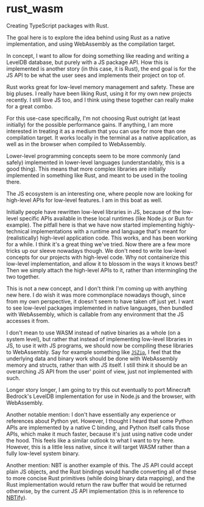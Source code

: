 # rust_wasm

Creating TypeScript packages with Rust.

The goal here is to explore the idea behind using Rust as a native implementation, and using WebAssembly as the compilation target.

In concept, I want to allow for doing something like reading and writing a LevelDB database, but purely with a JS package API. How this is implemented is another story (in this case, it is Rust), the end goal is for the JS API to be what the user sees and implements their project on top of.

Rust works great for low-level memory management and safety. These are big pluses. I really have been liking Rust, using it for my own new projects recently. I still love JS too, and I think using these together can really make for a great combo.

For this use-case specifically, I'm not choosing Rust outright (at least initially) for the possible performance gains. If anything, I am more interested in treating it as a medium that you can use for more than one compilation target. It works locally in the terminal as a native application, as well as in the browser when compiled to WebAssembly.

Lower-level programming concepts seem to be more commonly (and safely) implemented in lower-level languages (understandably, this is a good thing). This means that more complex libraries are initially implemented in something like Rust, and meant to be used in the tooling there.

The JS ecosystem is an interesting one, where people now are looking for high-level APIs for low-level features. I am in this boat as well.

Initially people have rewritten low-level libraries in JS, because of the low-level specific APIs available in these local runtimes (like Node.js or Bun for example). The pitfall here is that we have now started implementing highly-technical implementations with a runtime and language that's meant for (realistically) high-level application code. This works, and has been working for a while. I think it's a great thing we've tried. Now there are a few more tricks up our sleeve nowadays though. We don't need to write low-level concepts for our projects with high-level code. Why not containerize this low-level implementation, and allow it to blossom in the ways it knows best? Then we simply attach the high-level APIs to it, rather than intermingling the two together.

This is not a new concept, and I don't think I'm coming up with anything new here. I do wish it was more commonplace nowadays though, since from my own perspective, it doesn't seem to have taken off just yet. I want to see low-level packages implemented in native languages, then bundled with WebAssembly, which is callable from any environment that the JS accesses it from.

I don't mean to use WASM instead of native binaries as a whole (on a system level), but rather that instead of implementing low-level libraries in JS, to use it with JS programs, we should now be compiling these libraries to WebAssembly. Say for example something like [`JSZip`](https://github.com/Stuk/jszip), I feel that the underlying data and binary work should be done with WebAssembly memory and structs, rather than with JS itself. I still think it should be an overarching JS API from the user' point of view, just not implemented with such.

Longer story longer, I am going to try this out eventually to port Minecraft Bedrock's LevelDB implementation for use in Node.js and the browser, with WebAssembly.

Another notable mention: I don't have essentially any experience or references about Python yet. However, I thought I heard that some Python APIs are implemented by a native C binding, and Python itself calls those APIs, which make it much faster, because it's just using native code under the hood. This feels like a similar outlook to what I want to try here. However, this is a little less native, since it will target WASM rather than a fully low-level system binary.

Another mention: NBT is another example of this. The JS API could accept plain JS objects, and the Rust bindings would handle converting all of these to more concise Rust primitives (while doing binary data mapping), and the Rust implementation would return the raw buffer that would be returned otherwise, by the current JS API implementation (this is in reference to [NBTify](https://github.com/Offroaders123/NBTify)).
